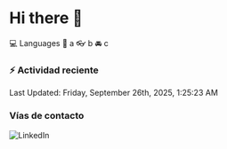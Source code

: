 # Hi there 👋

:computer: Languages
:pencil: a
:eyeglasses: b
:oncoming_automobile: c

### :zap: Actividad reciente
<!--RECENT_ACTIVITY:start-->
<!--RECENT_ACTIVITY:end-->
<!--RECENT_ACTIVITY:last_update-->
Last Updated: Friday, September 26th, 2025, 1:25:23 AM
<!--RECENT_ACTIVITY:last_update_end-->

### Vías de contacto

![LinkedIn](https://www.linkedin.com/in/irving-hernández-226846205/)
